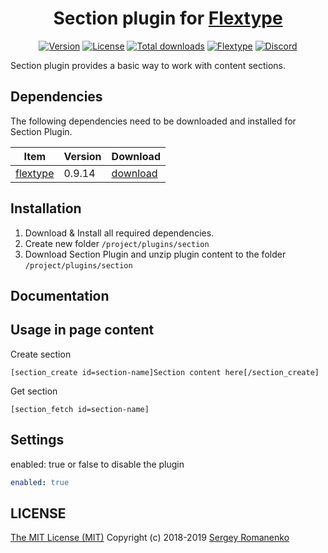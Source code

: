 <h1 align="center">Section plugin for <a href="https://flextype.org/">Flextype</a></h1>

<p align="center">
<a href="https://github.com/flextype-plugins/section/releases"><img alt="Version" src="https://img.shields.io/github/release/flextype-plugins/section.svg?label=version&color=black"></a> <a href="https://github.com/flextype-plugins/section"><img src="https://img.shields.io/badge/license-MIT-blue.svg?color=black" alt="License"></a> <a href="https://github.com/flextype-plugins/section"><img src="https://img.shields.io/github/downloads/flextype-plugins/section/total.svg?color=black" alt="Total downloads"></a> <a href="https://github.com/flextype/flextype"><img src="https://img.shields.io/badge/Flextype-0.9.14-green.svg" alt="Flextype"></a> <a href="https://flextype.org/en/discord"><img src="https://img.shields.io/discord/423097982498635778.svg?logo=discord&color=black&label=Discord%20Chat" alt="Discord"></a>
</p>


Section plugin provides a basic way to work with content sections.

## Dependencies

The following dependencies need to be downloaded and installed for Section Plugin.

| Item | Version | Download |
|---|---|---|
| [flextype](https://github.com/flextype/flextype) | 0.9.14 | [download](https://github.com/flextype/flextype/releases) |

## Installation

1. Download & Install all required dependencies.
2. Create new folder `/project/plugins/section`
3. Download Section Plugin and unzip plugin content to the folder `/project/plugins/section`

## Documentation

## Usage in page content

Create section
```
[section_create id=section-name]Section content here[/section_create]
```

Get section
```
[section_fetch id=section-name]
```

## Settings
enabled: true or false to disable the plugin

```yaml
enabled: true
```

## LICENSE
[The MIT License (MIT)](https://github.com/flextype-plugins/section/blob/master/LICENSE) Copyright (c) 2018-2019 [Sergey Romanenko](https://github.com/Awilum)
